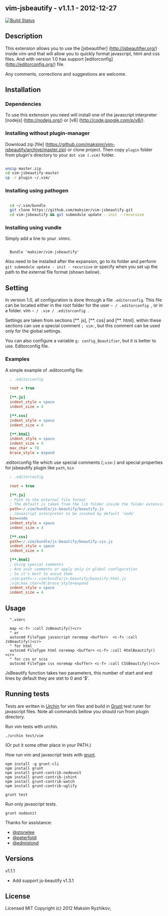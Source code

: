 vim-jsbeautify - v1.1.1 - 2012-12-27
---------------------------------------------------
[![Build Status](https://secure.travis-ci.org/maksimr/vim-jsbeautify.png)](http://travis-ci.org/maksimr/vim-jsbeautify)

Description
------------

This extension allows you to use the [jsbeautifier] (http://jsbeautifier.org/)
inside vim-and that will allow you to quickly format javascript, html and css files.
And with version 1.0 has support [editorconfig] (http://editorconfig.org/) file.

Any comments, corrections and suggestions are welcome.

Installation
------------

### Dependencies
To use this extension you need
will install one of the javascript interpreter
[nodejs] (http://nodejs.org/) or [v8] (http://code.google.com/p/v8/).

### Installing without plugin-manager

Download zip [file] (https://github.com/maksimr/vim-jsbeautify/archive/master.zip)
or clone project. Then copy `plugin` folder from plugin's directory to your `dot vim (.vim)` folder.

``` bash

unzip master.zip
cd vim-jsbeautify-master
cp -r plugin ~/.vim/

```

### Installing using pathogen

```bash

  cd ~/.vim/bundle
  git clone https://github.com/maksimr/vim-jsbeautify.git
  cd vim-jsbeautify && git submodule update --init --recursive

```

### Installing using vundle

Simply add a line to your .vimrc.

```vim

  Bundle 'maksimr/vim-jsbeautify'

```
Also need to be installed after the expansion, go to its folder
and perform `git submodule update - init - recursive` or specify
when you set up the path to the external file format (shown below).

Setting
-------------

In version 1.0, all configuration is done through a file `.editorconfig`.
This file can be located either in the root folder for the user `~ / .editorconfig `,
or in a folder. vim `~ / .vim / .editorconfig `.

Settings are taken from sections [\*\*. js], [\*\*. css] and [\*\*. html]. within these
sections can use a special comment `; vim:`, but this comment
can be used only for the global settings.

You can also configure a variable ```g: config_Beautifier```, but it is better to use. Editorconfig file.


### Examples

A simple example of .editorconfig file:

```ini
  ; .editorconfig

  root = true

  [**.js]
  indent_style = space
  indent_size = 4

  [**.css]
  indent_style = space
  indent_size = 4

  [**.html]
  indent_style = space
  indent_size = 4
  max_char = 78
  brace_style = expand

```

.editorconfig file which use special comments (```;vim:```)
and special properties for jsbeautify plugin like ```path```, ```bin```

```ini
  ; .editorconfig

  root = true

  [**.js]
  ; Path to the external file format
  ; The default is taken from the lib folder inside the folder extension.
  path=~/.vim/bundle/js-beautify/beautify.js
  ; Javascript interpreter to be invoked by default 'node'
  bin=node
  indent_style = space
  indent_size = 4

  [**.css]
  path=~/.vim/bundle/js-beautify/beautify-css.js
  indent_style = space
  indent_size = 4

  [**.html]
  ; Using special comments
  ; And such comments or apply only in global configuration
  ; So it's best to avoid them
  ;vim:path=~/.vim/bundle/js-beautify/beautify-html.js
  ;vim:max_char=78:brace_style=expand
  indent_style = space
  indent_size = 4

```

Usage
-------------

```vim
  ".vimrc

  map <c-f> :call JsBeautify()<cr>
  " or
  autocmd FileType javascript noremap <buffer>  <c-f> :call JsBeautify()<cr>
  " for html
  autocmd FileType html noremap <buffer> <c-f> :call HtmlBeautify()<cr>
  " for css or scss
  autocmd FileType css noremap <buffer> <c-f> :call CSSBeautify()<cr>

```

JsBeautify function takes two parameters, this number of start and end lines by
default they are stet to 0 and '$'.

## Running tests
Tests are written in [Urchin](http://www.urchin.sh) for vim files and build in [Grunt](https://github.com/gruntjs/grunt) test runer for javascript files.
Note all commands bellow you should run from plugin directory.

Run vim tests with urchin.

    ./urchin test/vim

(Or put it some other place in your PATH.)

How run vim and javascript tests with [grunt](https://github.com/gruntjs/grunt).

    npm install -g grunt-cli
    npm install grunt
    npm install grunt-contrib-nodeunit
    npm install grunt-contrib-jshint
    npm install grunt-contrib-watch
    npm install grunt-contrib-uglify

    grunt test

Run only javascript tests.

    grunt nodeunit


Thanks for assistance:

+ [@stonelee](https://github.com/stonelee)
+ [@peterfoldi](https://github.com/peterfoldi)
+ [@edmistond](https://github.com/edmistond)


## Versions

v1.1.1
  + Add support js-beautify v1.3.1

## License

Licensed MIT
Copyright (c) 2012 Maksim Ryzhikov;
